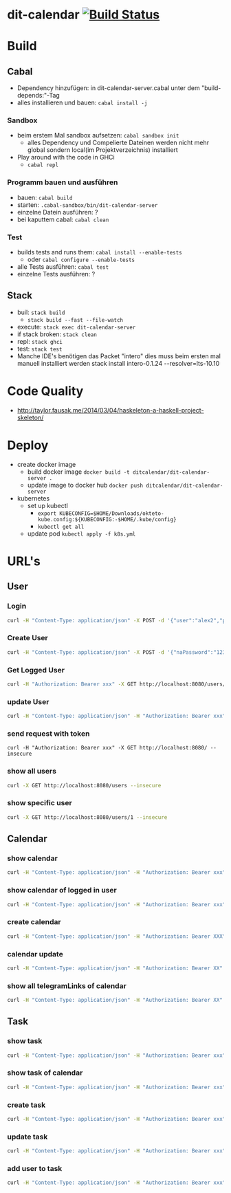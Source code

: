 # dit-calendar [![Build Status](https://travis-ci.com/dit-calendar/dit-calendar-server.svg?branch=master)](https://travis-ci.com/dit-calendar/dit-calendar-server)

# Build

## Cabal
* Dependency hinzufügen: in dit-calendar-server.cabal unter dem "build-depends:"-Tag
* alles installieren und bauen: `cabal install -j`

### Sandbox
* beim erstem Mal sandbox aufsetzen: `cabal sandbox init`
  * alles Dependency und Compelierte Dateinen werden nicht mehr global sondern local(im Projektverzeichnis) installiert
* Play around with the code in GHCi
  * `cabal repl`

### Programm bauen und ausführen
* bauen: `cabal build `
* starten: `.cabal-sandbox/bin/dit-calendar-server`
* einzelne Datein ausführen: ?
* bei kaputtem cabal: `cabal clean`

### Test
* builds tests and runs them: `cabal install --enable-tests`
  * oder `cabal configure --enable-tests`
* alle Tests ausführen: `cabal test`
* einzelne Tests ausführen: ?

## Stack
* buil: `stack build`
  * `stack build --fast --file-watch`
* execute: `stack exec dit-calendar-server`
* if stack broken: `stack clean`
* repl: `stack ghci`
* test: `stack test`
* Manche IDE's benötigen das Packet "intero" dies muss beim ersten mal manuell installiert werden stack install intero-0.1.24 --resolver=lts-10.10

# Code Quality
* http://taylor.fausak.me/2014/03/04/haskeleton-a-haskell-project-skeleton/

# Deploy
* create docker image
  * build docker image `docker build -t ditcalendar/dit-calendar-server .`
  * update image to docker hub `docker push ditcalendar/dit-calendar-server`
* kubernetes
  * set up kubectl
    * `export KUBECONFIG=$HOME/Downloads/okteto-kube.config:${KUBECONFIG:-$HOME/.kube/config}`
    * `kubectl get all`
  * update pod `kubectl apply -f k8s.yml`

# URL's

## User

### Login
```sh
curl -H "Content-Type: application/json" -X POST -d '{"user":"alex2","password":"12345"}' http://localhost:8080/authenticate/authentication-methods/password/token --insecure
```

### Create User
```sh
curl -H "Content-Type: application/json" -X POST -d '{"naPassword":"12345","naPasswordConfirm":"12345", "naUser":{"email": "a.befort@googlemail.com", "username":"alex2", "userId":0}}' http://localhost:8080/authenticate/authentication-methods/password/account --insecure
```

### Get Logged User
```sh
curl -H "Authorization: Bearer xxx" -X GET http://localhost:8080/users/me --insecure
```

### update User
```sh
curl -H "Content-Type: application/json" -H "Authorization: Bearer xxx" -X PUT -d '{"loginName":"test", "userId":1}' http://localhost:8080/user/me --insecure
```

### send request with token
```
curl -H "Authorization: Bearer xxx" -X GET http://localhost:8080/ --insecure
```

### show all users
```sh
curl -X GET http://localhost:8080/users --insecure
```

### show specific user
```sh
curl -X GET http://localhost:8080/users/1 --insecure
```

## Calendar

### show calendar
```sh
curl -H "Content-Type: application/json" -H "Authorization: Bearer xxx" -X GET http://localhost:8080/calendarentries/1 --insecure
```

### show calendar of logged in user
```sh
curl -H "Content-Type: application/json" -H "Authorization: Bearer xxx" -X GET http://localhost:8080/calendarentries/ --insecure
```

### create calendar
```sh
curl -H "Content-Type: application/json" -H "Authorization: Bearer XXX" -X POST -d '{"description":"testHeute","startDate":"2011-11-19T18:28:52.607875Z", "endDate":"2011-11-20T12:15:53.102875Z"}' http://localhost:8080/calendarentries --insecure
```

### calendar update
```sh
curl -H "Content-Type: application/json" -H "Authorization: Bearer XX" -X PUT -d '{"description":"testHeute","startDate":"2011-11-19T18:28:52.607875Z", "endDate":"2011-11-20T12:15:53.102875Z"}' http://localhost:8080/calendarentries/1 --insecure
```

### show all telegramLinks of calendar
```sh
curl -H "Content-Type: application/json" -H "Authorization: Bearer XX" -X GET http://localhost:8080/calendarentries/1/telegramlinks --insecure
```

## Task

### show task
```sh
curl -H "Content-Type: application/json" -H "Authorization: Bearer xxx" -X GET http://localhost:8080/calendarentries/1/tasks/1 --insecure
```

### show task of calendar
```sh
curl -H "Content-Type: application/json" -H "Authorization: Bearer xxx" -X GET http://localhost:8080/calendarentries/2/tasks --insecure
```

### create task
```sh
curl -H "Content-Type: application/json" -H "Authorization: Bearer xxx" -X POST -d '{"description":"testHeute", "belongingUsers":[1], "startTime":"2011-11-19T18:28:52.607875Z"}' http://localhost:8080/calendarentries/1/tasks --insecure
```

### update task
```sh
curl -H "Content-Type: application/json" -H "Authorization: Bearer xxx" -X PUT -d '{"description":"testHeute2", "belongingUsers":[1]}' http://localhost:8080/calendarentries/1/tasks/1 --insecure
```

### add user to task
```sh
curl -H "Content-Type: application/json" -H "Authorization: Bearer xxx" -X PUT http://localhost:8080/calendarentries/1/tasks/1/assignment --insecure
```

